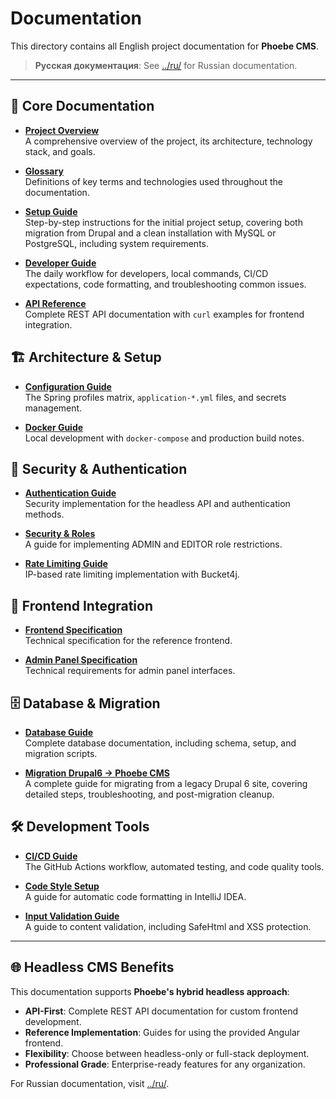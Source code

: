 # Documentation

This directory contains all English project documentation for **Phoebe CMS**.

> **Русская документация**: See [../ru/](../ru/) for Russian documentation.

---

## 📖 Core Documentation

- **[Project Overview](./PROJECT_OVERVIEW.md)**  
  A comprehensive overview of the project, its architecture, technology stack, and goals.

- **[Glossary](./GLOSSARY.md)**  
  Definitions of key terms and technologies used throughout the documentation.

- **[Setup Guide](./SETUP_GUIDE.md)**  
  Step-by-step instructions for the initial project setup, covering both migration from
  Drupal and a clean installation with MySQL or PostgreSQL, including system requirements.

- **[Developer Guide](./DEVELOPER_GUIDE.md)**  
  The daily workflow for developers, local commands, CI/CD expectations, code formatting, and troubleshooting common issues.

- **[API Reference](./API_REFERENCE.md)**  
  Complete REST API documentation with `curl` examples for frontend integration.

## 🏗️ Architecture & Setup

- **[Configuration Guide](./CONFIG_GUIDE.md)**  
  The Spring profiles matrix, `application-*.yml` files, and secrets management.

- **[Docker Guide](./DOCKER_GUIDE.md)**  
  Local development with `docker-compose` and production build notes.

## 🔐 Security & Authentication

- **[Authentication Guide](./AUTHENTICATION_GUIDE.md)**  
  Security implementation for the headless API and authentication methods.

- **[Security & Roles](./SECURITY_ROLES.md)**  
  A guide for implementing ADMIN and EDITOR role restrictions.

- **[Rate Limiting Guide](./RATE_LIMITING.md)**  
  IP-based rate limiting implementation with Bucket4j.

## 🎨 Frontend Integration

- **[Frontend Specification](./FRONTEND_SPEC.md)**  
  Technical specification for the reference frontend.

- **[Admin Panel Specification](./ADMIN_PANEL_SPEC.md)**  
  Technical requirements for admin panel interfaces.

## 🗄️ Database & Migration

- **[Database Guide](./DATABASE_GUIDE.md)**  
  Complete database documentation, including schema, setup, and migration scripts.

- **[Migration Drupal6 → Phoebe CMS](./MIGRATION_DRUPAL6.md)**  
  A complete guide for migrating from a legacy Drupal 6 site, covering detailed steps, troubleshooting, and post-migration cleanup.

## 🛠️ Development Tools

- **[CI/CD Guide](./CI_CD_GUIDE.md)**  
  The GitHub Actions workflow, automated testing, and code quality tools.

- **[Code Style Setup](./CODE_STYLE_SETUP.md)**  
  A guide for automatic code formatting in IntelliJ IDEA.

- **[Input Validation Guide](./VALIDATION_GUIDE.md)**  
  A guide to content validation, including SafeHtml and XSS protection.

---

## 🌐 Headless CMS Benefits

This documentation supports **Phoebe's hybrid headless approach**:

- **API-First**: Complete REST API documentation for custom frontend development.
- **Reference Implementation**: Guides for using the provided Angular frontend.
- **Flexibility**: Choose between headless-only or full-stack deployment.
- **Professional Grade**: Enterprise-ready features for any organization.

For Russian documentation, visit [../ru/](../ru/).